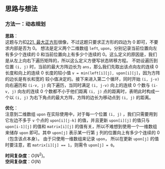 ## 思路与想法
### 方法一：动态规划
**思路**：  
这题与力扣[221. 最大正方形](https://leetcode-cn.com/problems/maximal-square/)很像，不过这题只要求正方形的四边为 0 即可，不要求内部是否为 0。
想法是定义两个二维数组 `left`, `upon`，分别记录当前位置向左有多少个连续的 0 和当前位置向上有多少个连续的 0。这么定义的原因是，我们是从左上向右下遍历矩阵的，所以这么定义方便写状态转移方程。
不妨设遍历到位置 `(i, j)` 时，当前的最大方阵边长为 `ans`，那么我们先取出该点向左的连续 0 长度和向上的连续 0 长度的较小值 `v = min(left[i][j], upon[i][j]`，因为方阵的边长是有长和宽的
较小值决定的。接下来进入第二个循环，同时开始 `(i, j-v)` 向右遍历和 `(i-v, j)` 向下遍历，当同时满足 `(i, j-v)` 向上的连续 0 个数与 `(i-v, j)` 向左的连续 0 个数都不小于他们距离 `(i, j)` 
点的距离时，表明此时构成一个以 `(i, j)` 为右下角点的最大方阵，方阵的边长为移动点到 `(i, j)` 的距离。

**优化**：  
注意到二维数组 `upon` 在实际使用中，对于每一个位置 `(i, j)` ，我们只需要用到它左边不多于 `v` 个点的 `upon[i][j-k]` 的值，并且更新 `upon[i][j]` 的值只与 `upon[i-1][j]` 的值和
`matrix[i][j]` 的值有关，所以不难想到使用一个一维数组来储存 `upon` 即可。其中 `upon[j]` 表示某一行第 `j` 列的位置向上有多少个连续的 0 （包含该点本身）。 由于只使用一维数组来记录 `upon`，
所以在更新 `upon[j]` 的值时要注意，若 `matrix[i][j] == 1`，则需令  `upon[j] = 0`。 


**时间复杂度**：*O*(*N*<sup>2</sup>)。  
**空间复杂度**：*O*(*N*)
